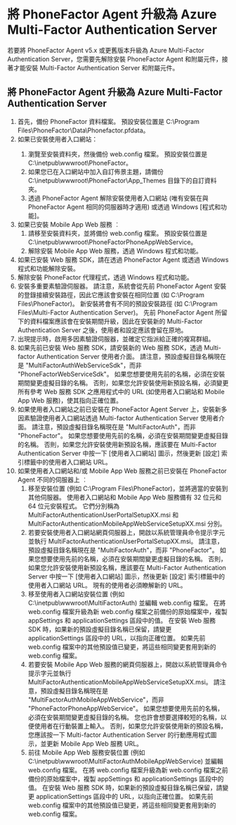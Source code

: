 <properties 
    pageTitle="將 PhoneFactor Agent 升級為 Azure Multi-Factor Authentication Server" 
    description="本文件說明如何開始使用 Azure MFA Server，以及如何從舊版的 PhoneFactor Agent 升級。" 
    services="multi-factor-authentication" 
    documentationCenter="" 
    authors="billmath" 
    manager="stevenpo" 
    editor="curtland"/>

<tags 
    ms.service="multi-factor-authentication" 
    ms.workload="identity" 
    ms.tgt_pltfrm="na" 
    ms.devlang="na" 
    ms.topic="article" 
    ms.date="11/19/2015" 
    ms.author="billmath"/>

# 將 PhoneFactor Agent 升級為 Azure Multi-Factor Authentication Server

若要將 PhoneFactor Agent v5.x 或更舊版本升級為 Azure Multi-Factor Authentication Server，您需要先解除安裝 PhoneFactor Agent 和附屬元件，接著才能安裝 Multi-Factor Authentication Server 和附屬元件。 

## 將 PhoneFactor Agent 升級為 Azure Multi-Factor Authentication Server
<ol>
<li>首先，備份 PhoneFactor 資料檔案。 預設安裝位置是 C:\Program Files\PhoneFactor\Data\Phonefactor.pfdata。


<li>如果已安裝使用者入口網站：</li>
<ol>
<li>瀏覽至安裝資料夾，然後備份 web.config 檔案。 預設安裝位置是 C:\inetpub\wwwroot\PhoneFactor。</li>


<li>如果您已在入口網站中加入自訂佈景主題，請備份 C:\inetpub\wwwroot\PhoneFactor\App_Themes 目錄下的自訂資料夾。</li>


<li>透過 PhoneFactor Agent 解除安裝使用者入口網站 (唯有安裝在與 PhoneFactor Agent 相同的伺服器時才適用) 或透過 Windows [程式和功能]。</li></ol>




<li>如果已安裝 Mobile App Web 服務 ︰
<ol>
<li>請移至安裝資料夾，並將備份 web.config 檔案。 預設安裝位置是 C:\inetpub\wwwroot\PhoneFactorPhoneAppWebService。</li>
<li>解除安裝 Mobile App Web 服務，透過 Windows 程式和功能。</li></ol>

<li>如果已安裝 Web 服務 SDK，請在透過 PhoneFactor Agent 或透過 Windows 程式和功能解除安裝。

<li>解除安裝 PhoneFactor 代理程式，透過 Windows 程式和功能。

<li>安裝多重要素驗證伺服器。 請注意，系統會從先前 PhoneFactor Agent 安裝的登錄接續安裝路徑，因此它應該會安裝在相同位置 (如 C:\Program Files\PhoneFactor)。 新安裝將會有不同的預設安裝路徑 (如 C:\Program Files\Multi-Factor Authentication Server)。 先前 PhoneFactor Agent 所留下的資料檔案應該會在安裝期間升級，因此在安裝新的 Multi-Factor Authentication Server 之後，使用者和設定應該會留在原地。

<li>出現提示時，啟用多因素驗證伺服器，並確定它指派給正確的複寫群組。

<li>如果先前已安裝 Web 服務 SDK，請安裝新的 Web 服務 SDK，透過 Multi-factor Authentication Server 使用者介面。 請注意，預設虛擬目錄名稱現在是 "MultiFactorAuthWebServiceSdk"，而非 "PhoneFactorWebServiceSdk"。 如果您想要使用先前的名稱，必須在安裝期間變更虛擬目錄的名稱。 否則，如果您允許安裝使用新預設名稱，必須變更所有參考 Web 服務 SDK 之應用程式中的 URL (如使用者入口網站和 Mobile App Web 服務)，使其指向正確位置。

<li>如果使用者入口網站之前已安裝在 PhoneFactor Agent Server 上，安裝新多因素驗證使用者入口網站透過 Multi-factor Authentication Server 使用者介面。 請注意，預設虛擬目錄名稱現在是 "MultiFactorAuth"，而非 "PhoneFactor"。 如果您想要使用先前的名稱，必須在安裝期間變更虛擬目錄的名稱。 否則，如果您允許安裝使用新預設名稱，應該要在 Multi-Factor Authentication Server 中按一下 [使用者入口網站] 圖示，然後更新 [設定] 索引標籤中的使用者入口網站 URL。 

<li>如果使用者入口網站和/或 Mobile App Web 服務之前已安裝在 PhoneFactor Agent 不同的伺服器上 ︰
<ol>
<li>移至安裝位置 (例如 C:\Program Files\PhoneFactor)，並將適當的安裝到其他伺服器。 使用者入口網站和 Mobile App Web 服務備有 32 位元和 64 位元安裝程式。 它們分別稱為 MultiFactorAuthenticationUserPortalSetupXX.msi 和 MultiFactorAuthenticationMobileAppWebServiceSetupXX.msi 分別。</li>
<li>若要安裝使用者入口網站網頁伺服器上，開啟以系統管理員命令提示字元並執行 MultiFactorAuthenticationUserPortalSetupXX.msi。 請注意，預設虛擬目錄名稱現在是 "MultiFactorAuth"，而非 "PhoneFactor"。 如果您想要使用先前的名稱，必須在安裝期間變更虛擬目錄的名稱。 否則，如果您允許安裝使用新預設名稱，應該要在 Multi-Factor Authentication Server 中按一下 [使用者入口網站] 圖示，然後更新 [設定] 索引標籤中的使用者入口網站 URL。 現有的使用者必須瞭解新的 URL。</li>
<li>移至使用者入口網站安裝位置 (例如 C:\inetpub\wwwroot\MultiFactorAuth) 並編輯 web.config 檔案。 在將 web.config 檔案升級為新 web.config 檔案之前備份的原始檔案中，複製 appSettings 和 applicationSettings 區段中的值。 在安裝 Web 服務 SDK 時，如果新的預設虛擬目錄名稱已保留，請變更 applicationSettings 區段中的 URL，以指向正確位置。 如果先前 web.config 檔案中的其他預設值已變更，將這些相同變更套用到新的 web.config 檔案。</li>
<li>若要安裝 Mobile App Web 服務的網頁伺服器上，開啟以系統管理員命令提示字元並執行 MultiFactorAuthenticationMobileAppWebServiceSetupXX.msi。 請注意，預設虛擬目錄名稱現在是 "MultiFactorAuthMobileAppWebService"，而非 "PhoneFactorPhoneAppWebService"。 如果您想要使用先前的名稱，必須在安裝期間變更虛擬目錄的名稱。 您也許會想要選擇較短的名稱，以便使用者在行動裝置上輸入。 否則，如果您允許安裝使用新的預設名稱，您應該按一下 Multi-factor Authentication Server 的行動應用程式圖示，並更新 Mobile App Web 服務 URL。</li>
<li>前往 Mobile App Web 服務安裝位置 (例如 C:\inetpub\wwwroot\MultiFactorAuthMobileAppWebService) 並編輯 web.config 檔案。 在將 web.config 檔案升級為新 web.config 檔案之前備份的原始檔案中，複製 appSettings 和 applicationSettings 區段中的值。 在安裝 Web 服務 SDK 時，如果新的預設虛擬目錄名稱已保留，請變更 applicationSettings 區段中的 URL，以指向正確位置。 如果先前 web.config 檔案中的其他預設值已變更，將這些相同變更套用到新的 web.config 檔案。</li></ol>


 


 

